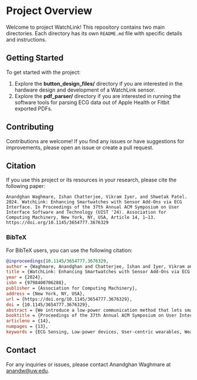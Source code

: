 # Project Overview

Welcome to project WatchLink! This repository contains two main directories. Each directory has its own `README.md` file with specific details and instructions.


## Getting Started

To get started with the project:
1. Explore the **button_design_files/** directory if you are interested in the hardware design and development of a WatchLink sensor.
2. Explore the **pdf_parser/** directory if you are interested in running the software tools for parsing ECG data out of Apple Health or Fitbit exported PDFs.

## Contributing

Contributions are welcome! If you find any issues or have suggestions for improvements, please open an issue or create a pull request.


## Citation

If you use this project or its resources in your research, please cite the following paper:

````
Anandghan Waghmare, Ishan Chatterjee, Vikram Iyer, and Shwetak Patel. 2024. WatchLink: Enhancing Smartwatches with Sensor Add-Ons via ECG Interface. In Proceedings of the 37th Annual ACM Symposium on User Interface Software and Technology (UIST '24). Association for Computing Machinery, New York, NY, USA, Article 14, 1–13. https://doi.org/10.1145/3654777.3676329
````

### BibTeX

For BibTeX users, you can use the following citation:

```bibtex
@inproceedings{10.1145/3654777.3676329,
author = {Waghmare, Anandghan and Chatterjee, Ishan and Iyer, Vikram and Patel, Shwetak},
title = {WatchLink: Enhancing Smartwatches with Sensor Add-Ons via ECG Interface},
year = {2024},
isbn = {9798400706288},
publisher = {Association for Computing Machinery},
address = {New York, NY, USA},
url = {https://doi.org/10.1145/3654777.3676329},
doi = {10.1145/3654777.3676329},
abstract = {We introduce a low-power communication method that lets smartwatches leverage existing electrocardiogram (ECG) hardware as a data communication interface. Our unique approach enables the connection of external, inexpensive, and low-power "add-on" sensors to the smartwatch, expanding its functionalities. These sensors cater to specialized user needs beyond those offered by pre-built sensor suites, at a fraction of the cost and power of traditional communication protocols, including Bluetooth Low Energy. To demonstrate the feasibility of our approach, we conduct a series of exploratory and evaluative tests to characterize the ECG interface as a communication channel on commercial smartwatches. We design a simple transmission scheme using commodity components, demonstrating cost and power benefits. Further, we build and test a suite of add-on sensors, including UV light, body temperature, buttons, and breath alcohol, all of which achieved testing objectives at low material cost and power usage. This research paves the way for personalized and user-centric wearables by offering a cost-effective solution to expand their functionalities.},
booktitle = {Proceedings of the 37th Annual ACM Symposium on User Interface Software and Technology},
articleno = {14},
numpages = {13},
keywords = {ECG Sensing, Low-power devices, User-centric wearables, Wearable sensor add-on
```

## Contact

For any inquiries or issues, please contact Anandghan Waghmare at anandw@uw.edu.
